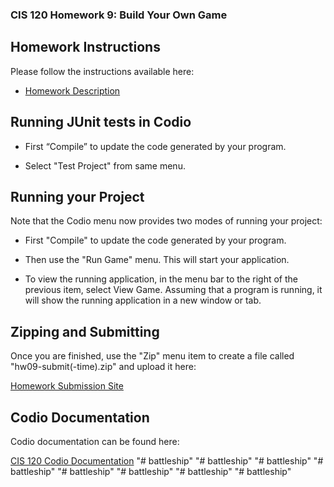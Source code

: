 ### CIS 120 Homework 9: Build Your Own Game

## Homework Instructions

Please follow the instructions available here:

*   [Homework Description](http://www.cis.upenn.edu/~cis120/current/hw/hw09)

## Running JUnit tests in Codio

*   First “Compile” to update the code generated by your program.

*   Select "Test Project" from same menu.

## Running your Project

Note that the Codio menu now provides two modes of running your project:

*   First "Compile" to update the code generated by your program.

*   Then use the "Run Game" menu. This will start your application.

*   To view the running application, in the menu bar to the right of the
    previous item, select View Game. Assuming that a program is running, it will
    show the running application in a new window or tab.

## Zipping and Submitting

Once you are finished, use the "Zip" menu item to create a file called
"hw09-submit(-time).zip" and upload it here:

[Homework Submission Site](https://www.gradescope.com/courses/223042)

## Codio Documentation

Codio documentation can be found here:

[CIS 120 Codio Documentation](https://www.seas.upenn.edu/~cis120/current/codio/)
"# battleship" 
"# battleship" 
"# battleship" 
"# battleship" 
"# battleship" 
"# battleship" 
"# battleship" 
"# battleship" 
